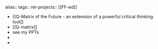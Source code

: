 alias::
tags::
rel-projects:: [[FF-ed]]
- [[Q-Matrix of the Future - an extension of a powerful critical thinking tool]]
- [[Q-matrix]]
- see my PPTs
-
-